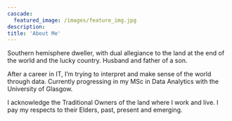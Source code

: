 ```yaml
---
cascade:
  featured_image: /images/feature_img.jpg
description:
title: 'About Me'
---
```


Southern hemisphere dweller, with dual allegiance to the land at the end of the world and the lucky country. Husband and father of a son.

After a career in IT, I’m trying to interpret and make sense of the world through data. Currently progressing in my MSc in Data Analytics with the University of Glasgow.

I acknowledge the Traditional Owners of the land where I work and live. I pay my respects to their Elders, past, present and emerging.
